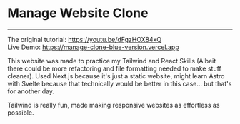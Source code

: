 # Manage Website Clone

---

The original tutorial: https://youtu.be/dFgzHOX84xQ <br />
Live Demo: https://manage-clone-blue-version.vercel.app 

This website was made to practice my Tailwind and React Skills (Albeit there could be more refactoring and file formatting needed to make stuff cleaner).
Used Next.js because it's just a static website, might learn Astro with Svelte because that technically would be better in this case... 
but that's for another day.

Tailwind is really fun, made making responsive websites as effortless as possible.
